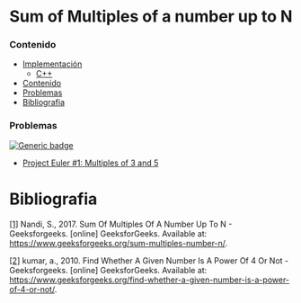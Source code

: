# Sum of Multiples of a number up to N

### Contenido

* [Implementación](#)
    * [C++](#)
* [Contenido](#contenido)
* [Problemas](#problemas)
* [Bibliografia](#bibliografia)

### Problemas

[![Generic badge](https://img.shields.io/badge/HackerRank-Easy-green.svg)](https://www.hackerrank.com/contests/projecteuler/challenges)

* [Project Euler #1: Multiples of 3 and 5](https://www.hackerrank.com/contests/projecteuler/challenges/euler001/problem?isFullScreen=true)

# Bibliografia

[[1]](https://www.geeksforgeeks.org/sum-multiples-number-n/) Nandi, S., 2017. Sum Of Multiples Of A Number Up To N - Geeksforgeeks. [online] GeeksforGeeks. Available at: <https://www.geeksforgeeks.org/sum-multiples-number-n/>.

[[2]](https://www.geeksforgeeks.org/find-whether-a-given-number-is-a-power-of-4-or-not/) kumar, a., 2010. Find Whether A Given Number Is A Power Of 4 Or Not - Geeksforgeeks. [online] GeeksforGeeks. Available at: <https://www.geeksforgeeks.org/find-whether-a-given-number-is-a-power-of-4-or-not/>.